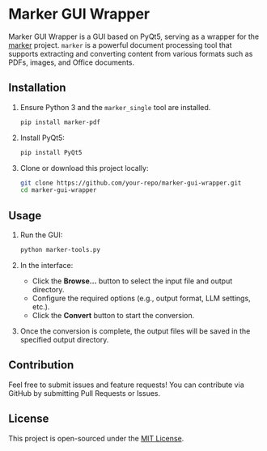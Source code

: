 # Marker GUI Wrapper 

Marker GUI Wrapper is a GUI based on PyQt5, serving as a wrapper for the [marker](https://github.com/vikparuchuri/marker) project. `marker` is a powerful document processing tool that supports extracting and converting content from various formats such as PDFs, images, and Office documents.

## Installation

1. Ensure Python 3 and the `marker_single` tool are installed.
   ```bash
   pip install marker-pdf
   ```

2. Install PyQt5:
   ```bash
   pip install PyQt5
   ```

3. Clone or download this project locally:
   ```bash
   git clone https://github.com/your-repo/marker-gui-wrapper.git
   cd marker-gui-wrapper
   ```

## Usage

1. Run the GUI:
   ```bash
   python marker-tools.py
   ```

2. In the interface:
   - Click the **Browse...** button to select the input file and output directory.
   - Configure the required options (e.g., output format, LLM settings, etc.).
   - Click the **Convert** button to start the conversion.

3. Once the conversion is complete, the output files will be saved in the specified output directory.

## Contribution

Feel free to submit issues and feature requests! You can contribute via GitHub by submitting Pull Requests or Issues.

## License

This project is open-sourced under the [MIT License](LICENSE).